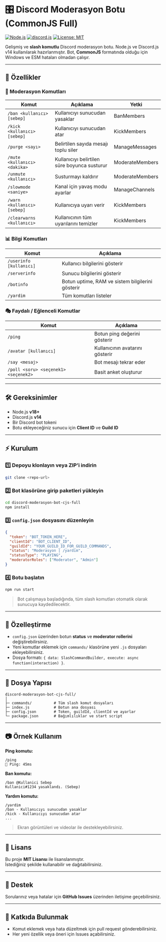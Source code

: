 # 🎛️ Discord Moderasyon Botu (CommonJS Full)

[![Node.js](https://img.shields.io/badge/Node.js-v18+-brightgreen?logo=node.js)](https://nodejs.org/)
[![discord.js](https://img.shields.io/badge/discord.js-v14-blue?logo=discord)](https://discord.js.org/)
[![License: MIT](https://img.shields.io/badge/License-MIT-yellow.svg)](https://opensource.org/licenses/MIT)

Gelişmiş ve **slash komutlu** Discord moderasyon botu. Node.js ve Discord.js v14 kullanılarak hazırlanmıştır. Bot, **CommonJS** formatında olduğu için Windows ve ESM hataları olmadan çalışır.

---

## 🚀 Özellikler

### 🔨 Moderasyon Komutları

| Komut | Açıklama | Yetki |
|-------|----------|-------|
| `/ban <kullanıcı> [sebep]` | Kullanıcıyı sunucudan yasaklar | BanMembers |
| `/kick <kullanıcı> [sebep]` | Kullanıcıyı sunucudan atar | KickMembers |
| `/purge <sayı>` | Belirtilen sayıda mesajı toplu siler | ManageMessages |
| `/mute <kullanıcı> <dakika>` | Kullanıcıyı belirtilen süre boyunca susturur | ModerateMembers |
| `/unmute <kullanıcı>` | Susturmayı kaldırır | ModerateMembers |
| `/slowmode <saniye>` | Kanal için yavaş modu ayarlar | ManageChannels |
| `/warn <kullanıcı> [sebep]` | Kullanıcıya uyarı verir | KickMembers |
| `/clearwarns <kullanıcı>` | Kullanıcının tüm uyarılarını temizler | KickMembers |

### 📊 Bilgi Komutları

| Komut | Açıklama |
|-------|----------|
| `/userinfo [kullanıcı]` | Kullanıcı bilgilerini gösterir |
| `/serverinfo` | Sunucu bilgilerini gösterir |
| `/botinfo` | Botun uptime, RAM ve sistem bilgilerini gösterir |
| `/yardim` | Tüm komutları listeler |

### 🎭 Faydalı / Eğlenceli Komutlar

| Komut | Açıklama |
|-------|----------|
| `/ping` | Botun ping değerini gösterir |
| `/avatar [kullanıcı]` | Kullanıcının avatarını gösterir |
| `/say <mesaj>` | Bot mesajı tekrar eder |
| `/poll <soru> <seçenek1> <seçenek2>` | Basit anket oluşturur |

---

## 🛠️ Gereksinimler

- Node.js **v18+**  
- Discord.js **v14**  
- Bir Discord bot tokeni  
- Botu ekleyeceğiniz sunucu için **Client ID** ve **Guild ID**  

---

## ⚡ Kurulum

### 1️⃣ Depoyu klonlayın veya ZIP’i indirin

```bash
git clone <repo-url>
```

### 2️⃣ Bot klasörüne girip paketleri yükleyin

```bash
cd discord-moderasyon-bot-cjs-full
npm install
```

### 3️⃣ `config.json` dosyasını düzenleyin

```json
{
  "token": "BOT_TOKEN_HERE",
  "clientId": "BOT_CLIENT_ID",
  "guildId": "YOUR_GUILD_ID_FOR_GUILD_COMMANDS",
  "status": "Moderasyon | /yardim",
  "statusType": "PLAYING",
  "moderatorRoles": ["Moderator", "Admin"]
}
```

### 4️⃣ Botu başlatın

```bash
npm run start
```

> Bot çalışmaya başladığında, tüm slash komutları otomatik olarak sunucuya kaydedilecektir.

---

## 🔧 Özelleştirme

- `config.json` üzerinden botun **status** ve **moderator rollerini** değiştirebilirsiniz.  
- Yeni komutlar eklemek için `commands/` klasörüne yeni `.js` dosyaları ekleyebilirsiniz.  
- Dosya formatı: `{ data: SlashCommandBuilder, execute: async function(interaction) }`.

---

## 📂 Dosya Yapısı

```
discord-moderasyon-bot-cjs-full/
│
├─ commands/          # Tüm slash komut dosyaları
├─ index.js           # Botun ana dosyası
├─ config.json        # Token, guildId, clientId ve ayarlar
└─ package.json       # Bağımlılıklar ve start script
```

---

## 📷 Örnek Kullanım

**Ping komutu:**

```
/ping
🏓 Ping: 45ms
```

**Ban komutu:**

```
/ban @Kullanici Sebep
Kullanici#1234 yasaklandı. (Sebep)
```

**Yardım komutu:**

```
/yardim
/ban - Kullanıcıyı sunucudan yasaklar
/kick - Kullanıcıyı sunucudan atar
...
```

> Ekran görüntüleri ve videolar ile destekleyebilirsiniz.

---

## 📄 Lisans

Bu proje **MIT Lisansı** ile lisanslanmıştır.  
İstediğiniz şekilde kullanabilir ve dağıtabilirsiniz.

---

## 💬 Destek

Sorularınız veya hatalar için **GitHub Issues** üzerinden iletişime geçebilirsiniz.

---

## 🌟 Katkıda Bulunmak

- Komut eklemek veya hata düzeltmek için pull request gönderebilirsiniz.  
- Her yeni özellik veya öneri için Issues açabilirsiniz.

